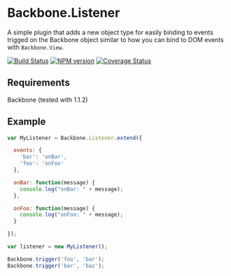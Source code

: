 Backbone.Listener
=================
A simple plugin that adds a new object type for easily binding to events trigged
on the Backbone object similar to how you can bind to DOM events with ``Backbone.View``.

[![Build Status](https://travis-ci.org/aweber/backbone.listener.svg)](https://travis-ci.org/aweber/backbone.listener) [![NPM version](https://badge.fury.io/js/backbone.listener.svg)](http://badge.fury.io/js/backbone.listener) [![Coverage Status](https://img.shields.io/coveralls/aweber/backbone.listener.svg)](https://coveralls.io/r/aweber/backbone.listener)

Requirements
------------
Backbone (tested with 1.1.2)

Example
-------
```javascript
var MyListener = Backbone.Listener.extend({

  events: {
    'bar': 'onBar',
    'foo': 'onFoo'
  },

  onBar: function(message) {
    console.log("onBar: " + message);
  },

  onFoo: function(message) {
    console.log("onFoo: " + message);
  }

});

var listener = new MyListener();

Backbone.trigger('foo', 'bar');
Backbone.trigger('bar', 'baz');
```
